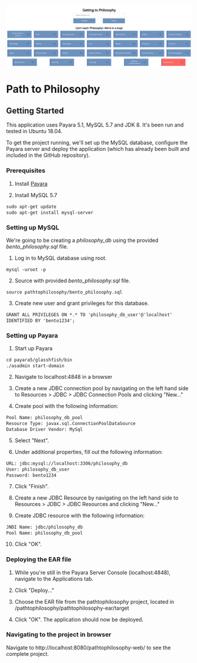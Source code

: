 ![Project screenshot](screenshot.png)

# Path to Philosophy

## Getting Started

This application uses Payara 5.1, MySQL 5.7 and JDK 8. It's been run and tested in Ubuntu 18.04.

To get the project running, we'll set up the MySQL database, configure the Payara server and deploy the application (which has already been built and included in the GitHub repository).

### Prerequisites
1. Install [Payara](https://blog.payara.fish/installing-payara-server-on-ubuntu)

2. Install MySQL 5.7

```
sudo apt-get update
sudo apt-get install mysql-server
```


### Setting up MySQL
We're going to be creating a *philosophy_db* using the provided *bento_philosophy.sql* file.

1. Log in to MySQL database using root.
```
mysql -uroot -p
```

2. Source with provided *bento_philosophy.sql* file.
```
source pathtophilosophy/bento_philosophy.sql
```
3. Create new user and grant privileges for this database.

```
GRANT ALL PRIVILEGES ON *.* TO 'philosophy_db_user'@'localhost' IDENTIFIED BY 'bento1234';
```


### Setting up Payara
1. Start up Payara
```
cd payara5/glasshfish/bin
./asadmin start-domain
```
2. Navigate to localhost:4848 in a browser

3. Create a new JDBC connection pool by navigating on the left hand side to Resources > JDBC > JDBC Connection Pools and clicking "New..."

4. Create pool with the following information:
```
Pool Name: philosophy_db_pool
Resource Type: javax.sql.ConnectionPoolDataSource
Database Driver Vendor: MySql
```

5. Select "Next".

6. Under additional properties, fill out the following information:
```
URL: jdbc:mysql://localhost:3306/philosophy_db
User: philosophy_db_user
Password: bento1234
```

7. Click "Finish".

8. Create a new JDBC Resource by navigating on the left hand side to Resources > JDBC > JDBC Resources and clicking "New..."

9. Create JDBC resource with the following information:
```
JNDI Name: jdbc/philosophy_db
Pool Name: philosophy_db_pool
```

10. Click "OK".


### Deploying the EAR file
1. While you're still in the Payara Server Console (localhost:4848), navigate to the Applications tab.

2. Click "Deploy..."

3. Choose the EAR file from the pathtophilosophy project, located in /pathtophilosophy/pathtophilosophy-ear/target

4. Click "OK". The application should now be deployed.


### Navigating to the project in browser
Navigate to http://localhost:8080/pathtophilosophy-web/ to see the complete project.

